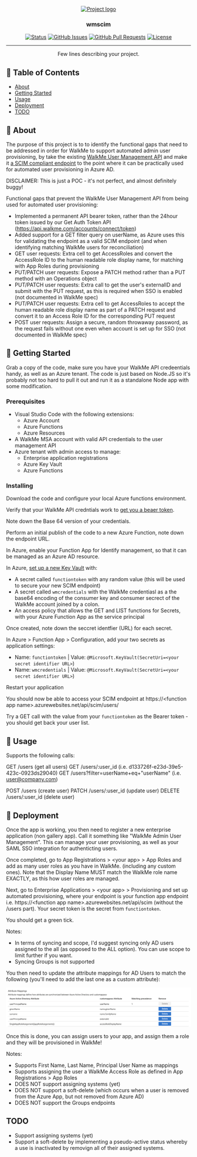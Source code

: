 <p align="center">
  <a href="" rel="noopener">
 <img width=200px height=200px src="https://i.imgur.com/6wj0hh6.jpg" alt="Project logo"></a>
</p>

<h3 align="center">wmscim</h3>

<div align="center">

[![Status](https://img.shields.io/badge/status-active-success.svg)]()
[![GitHub Issues](https://img.shields.io/github/issues/kylelobo/The-Documentation-Compendium.svg)](https://github.com/kylelobo/The-Documentation-Compendium/issues)
[![GitHub Pull Requests](https://img.shields.io/github/issues-pr/kylelobo/The-Documentation-Compendium.svg)](https://github.com/kylelobo/The-Documentation-Compendium/pulls)
[![License](https://img.shields.io/badge/license-MIT-blue.svg)](/LICENSE)

</div>

---

<p align="center"> Few lines describing your project.
    <br> 
</p>

## 📝 Table of Contents

- [About](#about)
- [Getting Started](#getting_started)
- [Usage](#usage)
- [Deployment](#deployment)
- [TODO](#todo)

## 🧐 About <a name = "about"></a>

The purpose of this project is to to identify the functional gaps that need to be addressed in order for WalkMe to support automated admin user provisioning, by take the existing <a href="https://developer.walkme.com/reference#user-management-api">WalkMe User Management API</a> and make it <a href='https://docs.microsoft.com/en-us/azure/active-directory/app-provisioning/use-scim-to-provision-users-and-groups'>a SCIM compliant endpoint</a> to the point where it can be practically used for automated user provisioning in Azure AD.

DISCLAIMER: This is just a POC - it's not perfect, and almost definitely buggy!

Functional gaps that prevent the WalkMe User Management API from being used for automated user provisioning:
 - Implemented a permanent API bearer token, rather than the 24hour token issued by our Get Auth Token API (https://api.walkme.com/accounts/connect/token)
 - Added support for a GET filter query on userName, as Azure uses this for validating the endpoint as a valid SCIM endpoint (and when identifying matching WalkMe users for reconciliation)
 - GET user requests: Extra cell to get AccessRoles and convert the AccessRole ID to the human readable role display name, for matching with App Roles during provisioning
 - PUT/PATCH user requests: Expose a PATCH method rather than a PUT method with an Operations object
 - PUT/PATCH user requests: Extra call to get the user's externalID and submit with the PUT request, as this is required when SSO is enabled (not documented in WalkMe spec)
 - PUT/PATCH user requests: Extra cell to get AccessRoles to accept the human readable role display name as part of a PATCH request and convert it to an Access Role ID for the corresponding PUT request
 - POST user requests: Assign a secure, random throwaway password, as the request fails without one even when account is set up for SSO (not documented in WalkMe spec)

## 🏁 Getting Started <a name = "getting_started"></a>

Grab a copy of the code, make sure you have your WalkMe API credeentials handy, as well as an Azure tenant. The code is just based on Node.JS so it's probably not too hard to pull it out and run it as a standalone Node app with some modification.

### Prerequisites

 - Visual Studio Code with the following extensions:
   - Azure Account
   - Azure Functions
   - Azure Resources
 - A WalkMe MSA account with valid API credentials to the user management API
 - Azure tenant with admin access to manage:
   - Enterprise application registrations
   - Azure Key Vault
   - Azure Functions


### Installing

Download the code and configure your local Azure functions environment.

Verify that your WalkMe API credntials work to <a href='https://developer.walkme.com/reference#getting-started-with-your-api-1'>get you a beaer token</a>.

Note down the Base 64 version of your credentials.

Perform an initial publish of the code to a new Azure Function, note down the endpoint URL.

In Azure, enable your Function App for Identify management, so that it can be managed as an Azure AD resource.

In Azure, <a href='https://daniel-krzyczkowski.github.io/Integrate-Key-Vault-Secrets-With-Azure-Functions/'>set up a new Key Vault</a> with:
 - A secret called `functiontoken` with any random value (this will be used to secure your new SCIM endpoint)
 - A secret called `wmcredentials` with the WalkMe credentiasl as a the base64 encoding of the consumer key and consumer secrect of the WalkMe account joined by a colon.
 - An access policy that allows the GET and LIST functions for Secrets, with your Azure Function App as the service principal

Once created, note down the seccret identfier (URL) for each secret.

In Azure > Function App > Configuration, add your two secrets as application settings:
 - Name: `functiontoken` | Value: `@Microsoft.KeyVault(SecretUri=<your secret identifier URL>`) 
 - Name: `wmcredentials` | Value: `@Microsoft.KeyVault(SecretUri=<your secret identifier URL>`) 

Restart your application

You should now be able to access your SCIM endpoint at  https://\<function app name\>.azurewebsites.net/api/scim/users/

Try a GET call with the value from your `functiontoken` as the Bearer token - you should get back your user list.

## 🎈 Usage <a name="usage"></a>

Supports the following calls:

GET /users (get all users)
GET /users/:user_id (i.e. d133726f-e23d-39e5-423c-0923ds29040)
GET /users?filter=userName+eq+"userName" (i.e. user@company.com)

POST /users (create user)
PATCH /users/:user_id (update user)
DELETE /users/:user_id (delete user)

## 🚀 Deployment <a name = "deployment"></a>

Once the app is working, you then need to register a new enterprise application (non gallery app). Call it something like "WalkMe Admin User Management". This can manage your user provisioning, as well as your SAML SSO integration for authenticting users.

Once completed, go to App Registrations > \<your app\> > App Roles and add as many user roles as you have in WalkMe. (including any custom ones). Note that the Display Name MUST match the WalkMe role name EXACTLY, as this how user roles are managed.

Next, go to Enterprise Applications > \<your app\> > Provisioning and set up automated provisioning, where your endpoint is your function app endpoint i.e. https://\<function app name\>.azurewebsites.net/api/scim (without the /users part). Your secret token is the secret from `functiontoken`.

You should get a green tick.

Notes:
 - In terms of syncing and scope, I'd suggest syncing only AD users assigned to the all (as opposed to the ALL option). You can use scope to limit further if you want.
 - Syncing Groups is not supported

You then need to update the attribute mappings for AD Users to match the following (you'll need to add the last one as a custom attribute):

![Attribute mapping example](./attribute_mapping.png)

Once this is done, you can assign users to your app, and assign them a role and they will be provisioned in WalkMe!

Notes:
 - Supports First Name, Last Name, Principal User Name as mappings
 - Supports assigning the user a WalkMe Access Role as defined in App Registrations > App Roles
 - DOES NOT support assigning systems (yet)
 - DOES NOT support a soft-delete (which occurs when a user is removed from the Azure App, but not removed from Azure AD)
 - DOES NOT support the Groups endpoints

## TODO <a name = "todo"></a>

 - Support assigning systems (yet)
 - Support a soft-delete by implementing a pseudo-active status whereby a use is inactivated by removign all of their assigned systems. 
